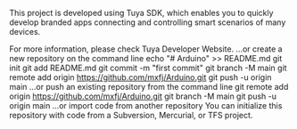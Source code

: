 This project is developed using Tuya SDK, which enables you to quickly develop branded apps connecting and controlling smart scenarios of many devices.

For more information, please check Tuya Developer Website.
…or create a new repository on the command line
echo "# Arduino" >> README.md
git init
git add README.md
git commit -m "first commit"
git branch -M main
git remote add origin https://github.com/mxfj/Arduino.git
git push -u origin main
…or push an existing repository from the command line
git remote add origin https://github.com/mxfj/Arduino.git
git branch -M main
git push -u origin main
…or import code from another repository
You can initialize this repository with code from a Subversion, Mercurial, or TFS project.

